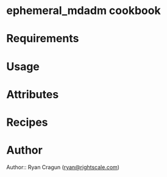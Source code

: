 # ephemeral_mdadm cookbook

# Requirements

# Usage

# Attributes

# Recipes

# Author

Author:: Ryan Cragun (<ryan@rightscale.com>)
